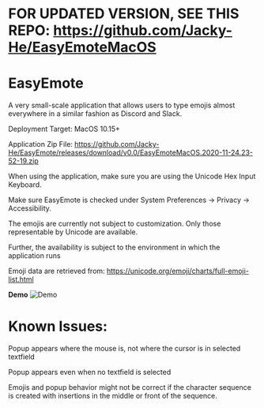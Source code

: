 # FOR UPDATED VERSION, SEE THIS REPO: https://github.com/Jacky-He/EasyEmoteMacOS

# EasyEmote
A very small-scale application that allows users to type emojis almost everywhere in a similar fashion as Discord and Slack. 

Deployment Target: MacOS 10.15+

Application Zip File: https://github.com/Jacky-He/EasyEmote/releases/download/v0.0/EasyEmoteMacOS.2020-11-24.23-52-19.zip

When using the application, make sure you are using the Unicode Hex Input Keyboard.

Make sure EasyEmote is checked under System Preferences -> Privacy -> Accessibility.

The emojis are currently not subject to customization. Only those representable by Unicode are available. 

Further, the availability is subject to the environment in which the application runs

Emoji data are retrieved from: https://unicode.org/emoji/charts/full-emoji-list.html

**Demo**
![Demo](https://user-images.githubusercontent.com/39445499/100185698-76f8b800-2eb2-11eb-8004-2b67fae9b25e.gif)

# Known Issues:
Popup appears where the mouse is, not where the cursor is in selected textfield

Popup appears even when no textfield is selected

Emojis and popup behavior might not be correct if the character sequence is created with insertions in the middle or front of the sequence.
